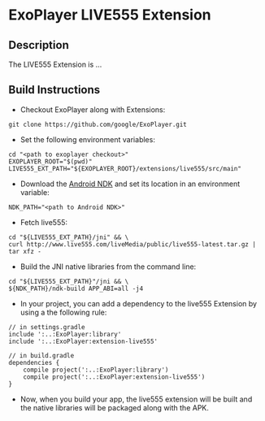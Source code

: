 # ExoPlayer LIVE555 Extension #

## Description ##

The LIVE555 Extension is ...

## Build Instructions ##

* Checkout ExoPlayer along with Extensions:

```
git clone https://github.com/google/ExoPlayer.git
```

* Set the following environment variables:

```
cd "<path to exoplayer checkout>"
EXOPLAYER_ROOT="$(pwd)"
LIVE555_EXT_PATH="${EXOPLAYER_ROOT}/extensions/live555/src/main"
```

* Download the [Android NDK][] and set its location in an environment variable:

[Android NDK]: https://developer.android.com/tools/sdk/ndk/index.html

```
NDK_PATH="<path to Android NDK>"
```

* Fetch live555:

```
cd "${LIVE555_EXT_PATH}/jni" && \
curl http://www.live555.com/liveMedia/public/live555-latest.tar.gz | tar xfz -
```

* Build the JNI native libraries from the command line:

```
cd "${LIVE555_EXT_PATH}"/jni && \
${NDK_PATH}/ndk-build APP_ABI=all -j4
```

* In your project, you can add a dependency to the live555 Extension by using a the
  following rule:

```
// in settings.gradle
include ':..:ExoPlayer:library'
include ':..:ExoPlayer:extension-live555'

// in build.gradle
dependencies {
    compile project(':..:ExoPlayer:library')
    compile project(':..:ExoPlayer:extension-live555')
}
```

* Now, when you build your app, the live555 extension will be built and the native
  libraries will be packaged along with the APK.
